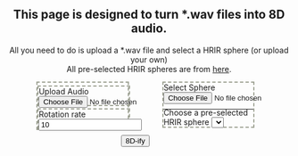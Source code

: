 <style>
  .center {
    margin-right: auto;
    margin-left: auto;
    margin-bottom: 10%;
    padding-bottom: 8%;
  }
  .big {
    width: 80%;
  }
  #left {
    margin-right: 15%;
  }
  .small {
    width: 40%;
    display: inline-block;
    border: 2px dashed #9CA091;
    float: left;
  }
  .small-vertical {
    width: 100%;
    border: 2px dashed #9CA091;
    margin-top: 3%;
    float: left;
  }
  p, h1, h2{
    text-align: center;
  }
  .small p, input, select {
    margin-bottom: -5px;
  }
  .small hr {
    margin-bottom: -3px;
  }
  #button-container {
    width: 100px;
  }
  #button-container-container {
    padding-top: 1%;
  }
</style>

## This page is designed to turn \*.wav files into 8D audio.
All you need to do is upload a \*.wav file and select a HRIR sphere (or upload your own)\
All pre-selected HRIR spheres are from [here](https://github.com/mrDIMAS/hrir_sphere_builder/tree/master/hrtf_base/IRCAM).
<div class="center big">
  <div class="small" id="left">
    <div class="small-vertical">
      Upload Audio
      <input type="file" id="audio-file" class="input">
    </div>
    <div class="small-vertical">
      Rotation rate
      <input type="number" id="rate" min="1" value="10" class="input">
    </div>
  </div>
  <div class="small">
    Select Sphere
    <input type="file" id="hrir-file-upload" class="input">
    <hr>
    <label for="hrir-select">Choose a pre-selected HRIR sphere</label>
    <select name="hrir-select" id="hrir-select" value="IRC_1002_C.bin" class="input"></select>
  </div>
</div>
<div class="center big" id="button-container-container">
  <div class="center" id="button-container">
    <button id="parse" class="input">8D-ify</button>
  </div>
</div>

<script type="module" src="index.js"></script>
